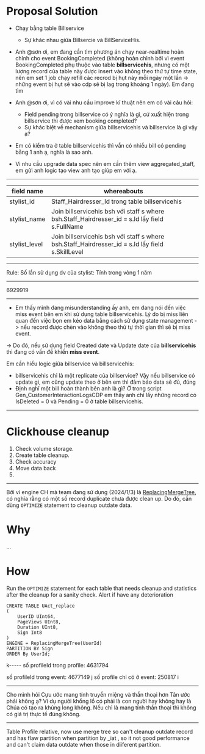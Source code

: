 # Proposal Solution
- Chạy bằng table Billservice
	- Sự khác nhau giữa Billsercie và BillServiceHis.


- Anh @sơn ơi, em đang cần tìm phương án chạy near-realtime hoàn chỉnh cho event BookingCompleted (không hoàn chỉnh bởi vì event BookingCompleted phụ thuộc vào table **billservicehis**, nhưng có một lượng record của table này được insert vào không theo thứ tự time state, nên em set 1 job chạy refill các recrod bị hụt này mỗi ngày một lần -> những event bị hụt sẽ vào cdp sẽ bị lag trong khoảng 1 ngày). Em đang tìm 

- Anh @sơn ơi, vì có vài nhu cầu improve kĩ thuật nên em  có vài câu hỏi: 
	- Field pending  trong billservice có ý nghĩa là gì, cứ xuất hiện trong billservice thì được xem booking completed?
	- Sự khác biệt về mechanism giữa billservicehis và billservice là gì vậy ạ?
- Em có kiểm tra ở table billservicehis thì vẫn có nhiều bill có pending bằng 1 anh ạ, nghĩa là sao anh.
- Vì nhu cầu upgrade data spec nên em cần thêm view aggregated_staff, em gửi anh logic tạo view anh tạo giúp em với ạ.

----
| field name | whereabouts |
| ---------- | ----------- |
| stylist_id    | Staff_Hairdresser_Id  trong table billservicehis                                                  |
| stylist_name  | Join billservicehis bsh với staff s  where bsh.Staff_Hairdresser_id = s.Id lấy field s.FullName   |
| stylist_level | Join billservicehis bsh với staff s  where bsh.Staff_Hairdresser_id = s.Id lấy field s.SkillLevel |


-------------


Rule:  Số lần sử dụng dv của stylist: Tính trong vòng 1 năm

---

6929919



------------
- Em thấy mình đang misunderstanding ấy anh, em đang nói đến việc miss event bên em khi sử dụng table billservicehis. Lý do bị miss liên quan đến việc bọn em kéo data bằng cách sử dụng state management -> nếu record được chèn vào không theo thứ tự thời gian thì sẽ bị miss event.

→ Do đó, nếu sử dụng field Created date và Update date của **billservicehis** thì đang có vấn đề khiến **miss event**.


Em cần hiểu logic giữa billservice và billservicehis:
- billservicehis chỉ là một replicate của billservice? Vậy nếu billservice có update gì, em cũng update theo ở bên em thì đảm bảo data sẽ đủ, đúng
- Định nghĩ một bill hoàn thành bên anh là gì? Ở trong script Gen_CustomerInteractionLogsCDP em thấy anh chỉ lấy những record có IsDeleted = 0 và Pending = 0 ở table billservicehis.


---

# Clickhouse cleanup


1. Check volume storage.
2. Create table cleanup.
3. Check accuracy
4. Move data back
5. 


-----
Bởi vì engine CH mà team đang sử dụng (2024/1/3) là [ReplacingMergeTree](https://clickhouse.com/docs/en/engines/table-engines/mergetree-family/replacingmergetree), có nghĩa rằng có một số record duplicate chưa được clean up. Do đó, cần dùng `OPTIMIZE` statement to cleanup outdate data.

# Why
...

# How
Run the `OPTIMIZE` statement for each table that needs cleanup and statistics after the cleanup for a sanity check. Alert if have any deterioration














```
CREATE TABLE UAct_replace
(
    UserID UInt64,
    PageViews UInt8,
    Duration UInt8,
    Sign Int8
)
ENGINE = ReplacingMergeTree(UserId)
PARTITION BY Sign
ORDER By UserId;
```







k-----
số profileId trong profile: 4631794

số profileId trong event: 4677149
j
số profile chỉ có ở event: 250817
i

---

Cho mình hỏi Cựu ước mang tính truyền miệng và thần thoại hơn Tân ước phải không ạ? Ví dụ người khổng lồ có phải là con người hay không hay là Chúa có tạo ra khủng long không. Nếu chỉ là mang tính thần thoại thì không có giá trị thực tế đúng không.


----
Table Profile relative, now use merge tree so can't cleanup outdate record and has flaw partition when partition by _iat , so it not good performance and can't claim data outdate when those in diiferent partition. 